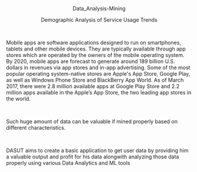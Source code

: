 <p align="center">Data_Analysis-Mining</p>
<p align="center">Demographic Analysis of Service Usage Trends</p>
<br/>
<p>Mobile apps are software applications designed to run on smartphones, tablets and other mobile devices. They are typically available through app stores which are operated by the owners of the mobile operating system. By 2020, mobile apps are forecast to generate around 189 billion U.S. dollars in revenues via app stores and in-app advertising. Some of the most popular operating system-native stores are Apple's App Store, Google Play, as well as Windows Phone Store and BlackBerry App World. As of March 2017, there were 2.8 million available apps at Google Play Store and 2.2 million apps available in the Apple’s App Store, the two leading app stores in the world. </p>
<br/>
<p>Such huge amount of data can be valuable if mined properly based on different characteristics.</p>
<br/>
<p>DASUT aims to create a basic application to get user data by providing him a valuable output and profit for his data alongwith analyzing those data properly using various Data Analytics and ML tools</p>
